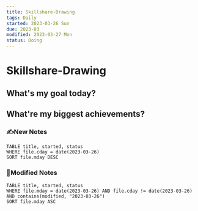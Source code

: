 ```yaml
---
title: Skillshare-Drawing
tags: Daily
started: 2023-03-26 Sun
due: 2023-03
modified: 2023-03-27 Mon
status: Doing
---
```

# Skillshare-Drawing
## What's my goal today?


## What're my biggest achievements?
### ✍️New Notes

```dataview
TABLE title, started, status
WHERE file.cday = date(2023-03-26)
SORT file.mday DESC
```

### 📝Modified Notes

```dataview
TABLE title, started, status
WHERE file.mday = date(2023-03-26) AND file.cday != date(2023-03-26) AND contains(modified, "2023-03-26")
SORT file.mday ASC
```